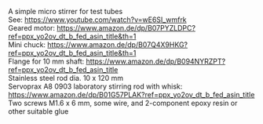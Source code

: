 A simple micro stirrer for test tubes \
See: https://www.youtube.com/watch?v=wE6SI_wmfrk \
Geared motor: https://www.amazon.de/dp/B07PYZLDPC?ref=ppx_yo2ov_dt_b_fed_asin_title&th=1 \
Mini chuck: https://www.amazon.de/dp/B07Q4X9HKG?ref=ppx_yo2ov_dt_b_fed_asin_title&th=1 \
Flange for 10 mm shaft: https://www.amazon.de/dp/B094NYRZPT?ref=ppx_yo2ov_dt_b_fed_asin_title \
Stainless steel rod dia. 10 x 120 mm \
Servoprax A8 0903 laboratory stirring rod with whisk: https://www.amazon.de/dp/B01G57PLAK?ref=ppx_yo2ov_dt_b_fed_asin_title \
Two screws M1.6 x 6 mm, some wire, and 2-component epoxy resin or other suitable glue

